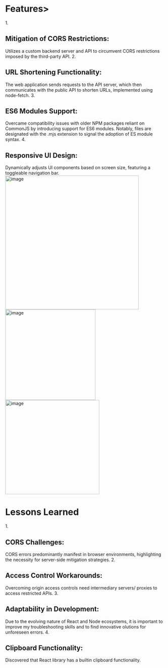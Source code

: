 <h1>Features></h1>
1. <h2>Mitigation of CORS Restrictions:</h2> Utilizes a custom backend server and API to circumvent CORS restrictions imposed by the third-party API. 
2. <h2>URL Shortening Functionality:</h2> The web application sends requests to the API server, which then communicates with the public API to shorten URLs, implemented using node-fetch. 
3. <h2>ES6 Modules Support: </h2> Overcame compatibility issues with older NPM packages reliant on CommonJS by introducing support for ES6 modules. Notably, files are designated with the .mjs extension to signal the adoption of ES module syntax.
4. <h2>Responsive UI Design: </h2> Dynamically adjusts UI components based on screen size, featuring a toggleable navigation bar.

<img width="423" alt="image" src="https://github.com/shazkhan2/url-shortening-api/assets/115549210/a9242090-8d4e-49e0-a6c4-78cc65d93369">
<img width="286" alt="image" src="https://github.com/shazkhan2/url-shortening-api/assets/115549210/81ad1e04-2cff-4c6b-873b-f4c728378641">
<img width="298" alt="image" src="https://github.com/shazkhan2/url-shortening-api/assets/115549210/94094646-de9e-4569-af59-4002b3e2384b">

<h1>Lessons Learned </h1>
1. <h2>CORS Challenges: </h2> CORS errors predominantly manifest in browser environments, highlighting the necessity for server-side mitigation strategies.
2. <h2>Access Control Workarounds: </h2>  Overcoming origin access controls need intermediary servers/ proxies to access restricted APIs.
3. <h2>Adaptability in Development: </h2> Due to the evolving nature of React and Node ecosystems, it is important to improve my troubleshooting skills and to find innovative olutions for unforeseen errors.
4. <h2>Clipboard Functionality: </h2> Discovered that React library has a builtin clipboard functionality.
